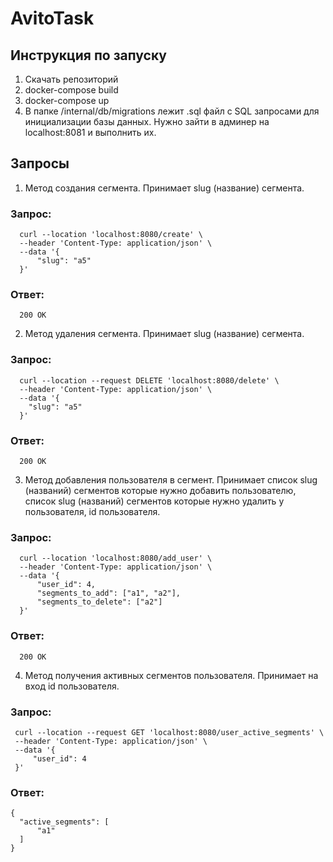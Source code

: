 # AvitoTask

## Инструкция по запуску
1) Скачать репозиторий
2) docker-compose build
3) docker-compose up
4) В папке /internal/db/migrations лежит .sql файл с SQL запросами для инициализации базы данных. Нужно зайти в админер на localhost:8081 и выполнить их.

## Запросы
1) Метод создания сегмента. Принимает slug (название) сегмента.
### Запрос:
```
  curl --location 'localhost:8080/create' \
  --header 'Content-Type: application/json' \
  --data '{
      "slug": "a5"
  }'
```
### Ответ:
```
  200 OK
```
2) Метод удаления сегмента. Принимает slug (название) сегмента.
### Запрос:
 ```
   curl --location --request DELETE 'localhost:8080/delete' \
   --header 'Content-Type: application/json' \
   --data '{
     "slug": "a5"
   }'
 ```
### Ответ:
```
  200 OK
```
3) Метод добавления пользователя в сегмент. Принимает список slug (названий) сегментов которые нужно добавить пользователю, список slug (названий) сегментов которые нужно удалить у пользователя, id пользователя.
### Запрос:
 ```
   curl --location 'localhost:8080/add_user' \
   --header 'Content-Type: application/json' \
   --data '{
       "user_id": 4,
       "segments_to_add": ["a1", "a2"],
       "segments_to_delete": ["a2"]
   }'
 ```
### Ответ:
```
  200 OK
```
4) Метод получения активных сегментов пользователя. Принимает на вход id пользователя.
   
### Запрос:
```
 curl --location --request GET 'localhost:8080/user_active_segments' \
 --header 'Content-Type: application/json' \
 --data '{
     "user_id": 4
 }'
```
### Ответ:
```
{
  "active_segments": [
      "a1"
  ]
}
```


